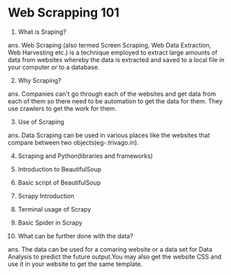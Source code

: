 # Web Scrapping 101

1. What is Sraping?

ans. Web Scraping (also termed Screen Scraping, Web Data Extraction, Web Harvesting etc.) is a technique employed to extract large amounts of data from websites whereby the data is extracted and saved to a local file in your computer or to a database.

2. Why Scraping?

ans. Companies can't go through each of the websites and get data from each of them so there need to be automation to get the data for them. They use crawlers to get the work for them.

3. Use of Scraping

ans. Data Scraping can be used in various places like the websites that compare between two objects(eg-.trivago.in).

4. Scraping and Python(libraries and frameworks)

5. Introduction to BeautifulSoup

6. Basic script of BeautifulSoup

7. Scrapy Introduction

8. Terminal usage of Scrapy

9. Basic Spider in Scrapy

10. What can be further done with the data?

ans. The data can be used for a comaring website or a data set for Data Analysis to predict the future output.You may also get the website CSS and use it in your website to get the same template.
